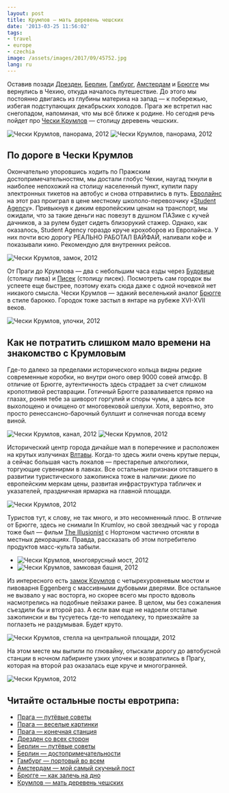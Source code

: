 ```yaml
---
layout: post
title: Крумлов — мать деревень чешских
date: '2013-03-25 11:56:02'
tags:
- travel
- europe
- czechia
image: /assets/images/2017/09/45752.jpg
lang: ru
---
```


Оставив позади [Дрезден](http://shouldgo.ru/dresden-dolls/ "Дрезден со всех сторон. То есть с одной"), [Берлин](http://shouldgo.ru/berlin-sights/ "Их бин ейн Берлинер! Достопримечательности"), [Гамбург](http://shouldgo.ru/hamburg-ers/ "Гамбург. Портовый город портовый во всем"), [Амстердам](http://shouldgo.ru/amsterdamster/ "Амстердам. Самый скучный город на нашем пути") и [Брюгге](http://shouldgo.ru/in-bruges/ "Брюгге. Всем залечь на днище") мы вернулись в Чехию, откуда началось путешествие. До этого мы постоянно двигаясь из глубины материка на запад — к побережью, избегая подступающих декабрьских холодов. Прага же встретил нас снегопадом, напоминая, что мы всё ближе к родине. Но сегодня речь пойдет про [Чески Крумлов](http://en.wikipedia.org/wiki/%C4%8Cesk%C3%BD_Krumlov) — столицу деревень чешских.

![Чески Крумлов, панорама, 2012](/assets/images/2017/09/IMG_0062.jpg)
![Чески Крумлов, панорама, 2012](/assets/images/2017/09/IMG_0063.jpg)

## По дороге в Чески Крумлов

Окончательно упоровшись ходить по Пражским достопримечательностям, мы достали глобус Чехии, наугад ткнули в наиболее непохожий на столицу населенный пункт, купили пару электронных тикетов на автобус и снова отправились в путь. [Евролайнс](http://www.eurolines.com/en/) на этот раз проиграл в цене местному школоло-перевозчику «[Student Agency](http://www.studentagency.eu)». Привыкнув к диким европейским ценам на транспорт, мы ожидали, что за такие деньги нас повезут в душном ПАЗике с кучей дачников, а за рулем будет сидеть близорукий стажер. Однако, как оказалось, Student Agency гораздо круче крохоборов из Евролайнса. У них почти всю дорогу РЕАЛЬНО РАБОТАЛ ВАЙФАЙ, наливали кофе и показывали кино. Рекомендую для внутренних рейсов.

![Чески Крумлов, замок, 2012](/assets/images/2017/09/IMG_2112.jpg)

От Праги до Крумлова — два с небольшим часа езды через [Будовице](http://en.wikipedia.org/wiki/%C4%8Cesk%C3%A9_Bud%C4%9Bjovice) (столицу пива) и [Писек](http://en.wikipedia.org/wiki/P%C3%ADsek) (столицу писек). Посмотреть сам городок вы успеете еще быстрее, поэтому ехать сюда даже с одной ночевкой нет никакого смысла. Чески Крумлов — эдакий веселенький аналог [Брюгге](http://en.wikipedia.org/wiki/Bruges) в стиле барокко. Городок тоже застыл в янтаре на рубеже XVI-XVII веков.

![Чески Крумлов, улочки, 2012](/assets/images/2017/09/IMG_2102.jpg)

## Как не потратить слишком мало времени на знакомство с Крумловым

Где-то далеко за пределами исторического кольца видны редкие современные коробки, но внутри оного овер 9000 совей атмсфр. В отличие от Брюгге, аутентичность здесь страдает за счет слишком кропотливой реставрации. Готичный Брюгге разваливается прямо на глазах, роняя тебе за шиворот горгулий и споры чумы, а здесь все выхолощено и очищено от многовековой шелухи. Хотя, вероятно, это просто ренессансно-барочный буллшит и солнечная погода всему виной.

![Чески Крумлов, канал, 2012](/assets/images/2017/09/IMG_2130.jpg)
![Чески Крумлов, 2012](/assets/images/2017/09/45752.jpg)

Исторический центр города дичайше мал в поперечнике и расположен на крутых излучинах [Влтавы](http://en.wikipedia.org/wiki/Vltava). Когда-то здесь жили очень крутые перцы, а сейчас большая часть локалов — престарелые алкоголики, торгующие сувенирми в лавках. Все остальные признаки отставшего в развитии туристического зажопинска тоже в наличии: дикие по европейским меркам цены, развитая инфраструктура табличек и указателей, праздничная ярмарка на главной площади.

![Чески Крумлов, 2012](/assets/images/2017/09/IMG_2097.jpg)

Туристов тут, к слову, не так много, и это несомненный плюс. В отличие от Брюгге, здесь не снимали In Krumlov, но свой звездный час у города тоже был — фильм [The Illusionist](http://www.imdb.com/title/tt0443543/) с Нортоном частично отсняли в местных декорациях. Правда, рассказать об этом потребителю продуктов масс-культа забыли.

- ![Чески Крумлов, многоярусный мост, 2012](/assets/images/2017/09/IMG_2127.jpg)
- ![Чески Крумлов, замковая башня, 2012](/assets/images/2017/09/IMG_2150.jpg)

Из интересного есть [замок Крумлов](http://en.wikipedia.org/wiki/%C4%8Cesk%C3%BD_Krumlov_Castle) с четырехуровневым мостом и пивоварня Eggenberg с массивными дубовыми дверями. Все остальное не вызвало у нас восторга, но скорее всего мы просто вдоволь насмотрелись на подобные пейзажи ранее. В целом, мы без сожаления съездили бы и второй раз. А если вам еще не надоели отсталые зажопински и вы тусуетесь где-то неподалеку, то приезжайте за поглазеть не раздумывая. Будет круто.

![Чески Крумлов, стелла на центральной площади, 2012](/assets/images/2017/09/IMG_2158.jpg)

На этом месте мы выпили по глювайну, отыскали дорогу до автобусной станции в ночном лабиринте узких улочек и возвратились в Прагу, которая на второй раз оказалась еще круче и многогранней.

![Чески Крумлов, 2012](/assets/images/2017/09/IMG_0056.jpg)

## Читайте остальные посты евротрипа:
- [Прага — путёвые советы](/ru/blog/prague-t/)
- [Прага — веселые картинки](/ru/blog/prague-sights/)
- [Прага — конечная станция](/ru/blog/praga-the-end/)
- [Дрезден со всех сторон](/ru/blog/dresden-dolls/)
- [Берлин — путёвые советы](/ru/blog/berlin-tt/)
- [Берлин — достопримечательности](/ru/blog/berlin-sights/)
- [Гамбург — портовый во всем](/ru/blog/hamburg-ers/)
- [Амстердам — мой самый скучный пост](/ru/blog/amsterdamster/)
- [Брюгге — как залечь на дно](/ru/blog/in-bruges/)
- [Крумлов — мать деревень чешских](/ru/blog/cesky-krumlov/)

